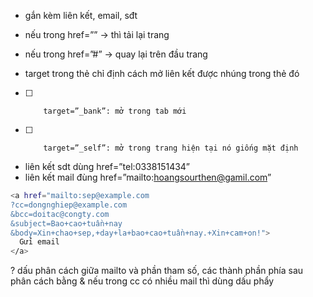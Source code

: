 - <a> gắn kèm liên kết, email, sđt
- nếu trong href=”” → thì tải lại trang
- nếu trong href=”#” → quay lại trên đầu trang

- target trong thẻ <a> chỉ định cách mở liên kết được nhúng trong thẻ đó

* [ ]         target=”_bank”: mở trong tab mới
* [ ]         target=”_self”: mở trong trang hiện tại nó giống mặt định

- liên kết sdt dùng href=”tel:0338151434”
- liên kết mail đùng href=”mailto:hoangsourthen@gamil.com”

```bash
<a href="mailto:sep@example.com
?cc=dongnghiep@example.com
&bcc=doitac@congty.com
&subject=Bao+cao+tuần+nay
&body=Xin+chao+sep,+day+la+bao+cao+tuần+nay.+Xin+cam+on!">
  Gửi email
</a>


```

? dấu phân cách giữa mailto và phần tham số, các thành phần phía sau phân cách bằng & nếu trong cc có nhiều mail thì dùng dấu phẩy
